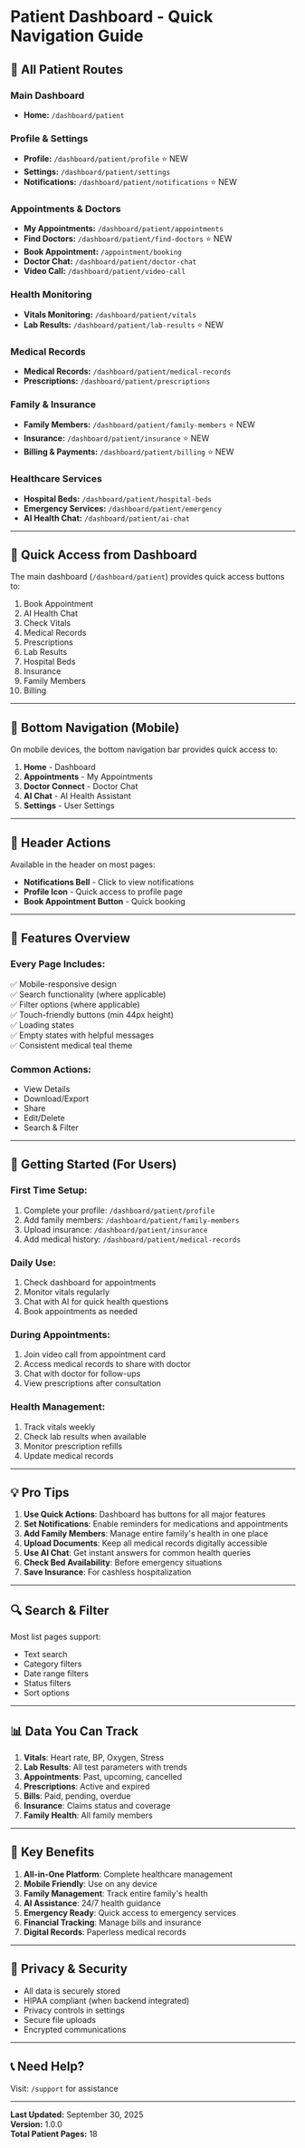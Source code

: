 # Patient Dashboard - Quick Navigation Guide

## 🔗 All Patient Routes

### Main Dashboard
- **Home:** `/dashboard/patient`

### Profile & Settings
- **Profile:** `/dashboard/patient/profile` ⭐ NEW
- **Settings:** `/dashboard/patient/settings`
- **Notifications:** `/dashboard/patient/notifications` ⭐ NEW

### Appointments & Doctors
- **My Appointments:** `/dashboard/patient/appointments`
- **Find Doctors:** `/dashboard/patient/find-doctors` ⭐ NEW
- **Book Appointment:** `/appointment/booking`
- **Doctor Chat:** `/dashboard/patient/doctor-chat`
- **Video Call:** `/dashboard/patient/video-call`

### Health Monitoring
- **Vitals Monitoring:** `/dashboard/patient/vitals`
- **Lab Results:** `/dashboard/patient/lab-results` ⭐ NEW

### Medical Records
- **Medical Records:** `/dashboard/patient/medical-records`
- **Prescriptions:** `/dashboard/patient/prescriptions`

### Family & Insurance
- **Family Members:** `/dashboard/patient/family-members` ⭐ NEW
- **Insurance:** `/dashboard/patient/insurance` ⭐ NEW
- **Billing & Payments:** `/dashboard/patient/billing` ⭐ NEW

### Healthcare Services
- **Hospital Beds:** `/dashboard/patient/hospital-beds`
- **Emergency Services:** `/dashboard/patient/emergency`
- **AI Health Chat:** `/dashboard/patient/ai-chat`

---

## 🎯 Quick Access from Dashboard

The main dashboard (`/dashboard/patient`) provides quick access buttons to:

1. Book Appointment
2. AI Health Chat
3. Check Vitals
4. Medical Records
5. Prescriptions
6. Lab Results
7. Hospital Beds
8. Insurance
9. Family Members
10. Billing

---

## 📱 Bottom Navigation (Mobile)

On mobile devices, the bottom navigation bar provides quick access to:

1. **Home** - Dashboard
2. **Appointments** - My Appointments
3. **Doctor Connect** - Doctor Chat
4. **AI Chat** - AI Health Assistant
5. **Settings** - User Settings

---

## 🔔 Header Actions

Available in the header on most pages:

- **Notifications Bell** - Click to view notifications
- **Profile Icon** - Quick access to profile page
- **Book Appointment Button** - Quick booking

---

## 🎨 Features Overview

### Every Page Includes:
✅ Mobile-responsive design  
✅ Search functionality (where applicable)  
✅ Filter options (where applicable)  
✅ Touch-friendly buttons (min 44px height)  
✅ Loading states  
✅ Empty states with helpful messages  
✅ Consistent medical teal theme  

### Common Actions:
- View Details
- Download/Export
- Share
- Edit/Delete
- Search & Filter

---

## 🚀 Getting Started (For Users)

### First Time Setup:
1. Complete your profile: `/dashboard/patient/profile`
2. Add family members: `/dashboard/patient/family-members`
3. Upload insurance: `/dashboard/patient/insurance`
4. Add medical history: `/dashboard/patient/medical-records`

### Daily Use:
1. Check dashboard for appointments
2. Monitor vitals regularly
3. Chat with AI for quick health questions
4. Book appointments as needed

### During Appointments:
1. Join video call from appointment card
2. Access medical records to share with doctor
3. Chat with doctor for follow-ups
4. View prescriptions after consultation

### Health Management:
1. Track vitals weekly
2. Check lab results when available
3. Monitor prescription refills
4. Update medical records

---

## 💡 Pro Tips

1. **Use Quick Actions**: Dashboard has buttons for all major features
2. **Set Notifications**: Enable reminders for medications and appointments
3. **Add Family Members**: Manage entire family's health in one place
4. **Upload Documents**: Keep all medical records digitally accessible
5. **Use AI Chat**: Get instant answers for common health queries
6. **Check Bed Availability**: Before emergency situations
7. **Save Insurance**: For cashless hospitalization

---

## 🔍 Search & Filter

Most list pages support:
- Text search
- Category filters
- Date range filters
- Status filters
- Sort options

---

## 📊 Data You Can Track

1. **Vitals**: Heart rate, BP, Oxygen, Stress
2. **Lab Results**: All test parameters with trends
3. **Appointments**: Past, upcoming, cancelled
4. **Prescriptions**: Active and expired
5. **Bills**: Paid, pending, overdue
6. **Insurance**: Claims status and coverage
7. **Family Health**: All family members

---

## 🎯 Key Benefits

1. **All-in-One Platform**: Complete healthcare management
2. **Mobile Friendly**: Use on any device
3. **Family Management**: Track entire family's health
4. **AI Assistance**: 24/7 health guidance
5. **Emergency Ready**: Quick access to emergency services
6. **Financial Tracking**: Manage bills and insurance
7. **Digital Records**: Paperless medical records

---

## 🔐 Privacy & Security

- All data is securely stored
- HIPAA compliant (when backend integrated)
- Privacy controls in settings
- Secure file uploads
- Encrypted communications

---

## 📞 Need Help?

Visit: `/support` for assistance

---

**Last Updated:** September 30, 2025  
**Version:** 1.0.0  
**Total Patient Pages:** 18
